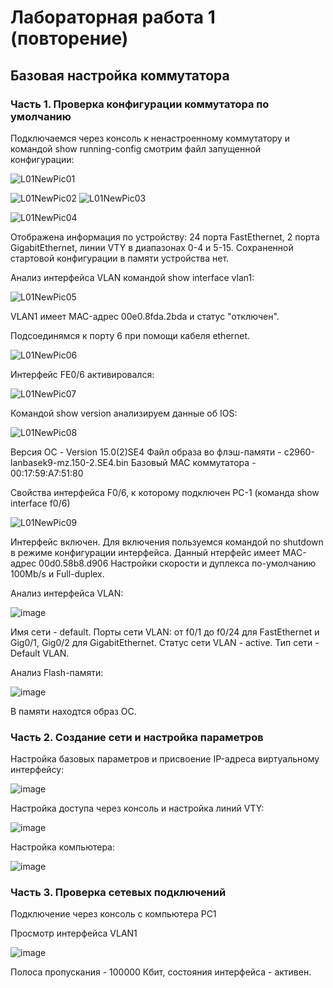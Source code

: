 # Лабораторная работа 1 (повторение) 
## Базовая настройка коммутатора
### Часть 1. Проверка конфигурации коммутатора по умолчанию

Подключаемся через консоль к ненастроенному коммутатору и командой show running-config смотрим файл запущенной конфигурации:

![L01NewPic01](https://user-images.githubusercontent.com/89464074/155875467-6e1bfc33-29a7-40ae-a20c-c8006e14c955.png)

![L01NewPic02](https://user-images.githubusercontent.com/89464074/155875753-9af0a21e-91dd-4e9f-851b-6ca653b9a14d.png) ![L01NewPic03](https://user-images.githubusercontent.com/89464074/155875781-7eacdc31-2dce-4399-a601-010e9f91dd4a.png)

![L01NewPic04](https://user-images.githubusercontent.com/89464074/155876040-6d0532da-90db-4299-aa68-0a3298ce8b76.png)

Отображена информация по устройству: 24 порта FastEthernet, 2 порта GigabitEthernet, линии VTY в диапазонах 0-4 и 5-15.
Сохраненной стартовой конфигурации в памяти устройства нет.

Анализ интерфейса VLAN командой show interface vlan1:

![L01NewPic05](https://user-images.githubusercontent.com/89464074/155876888-1cec7478-5e91-4f14-8f8a-785b77451da9.png)

VLAN1 имеет MAC-адрес 00e0.8fda.2bda и статус "отключен".

Подсоединямся к порту 6 при помощи кабеля ethernet.

![L01NewPic06](https://user-images.githubusercontent.com/89464074/155877018-c1419189-6693-46b2-8d51-cccee7aae852.png) 

Интерфейс FE0/6 активировался:

![L01NewPic07](https://user-images.githubusercontent.com/89464074/155877051-680fa6eb-9d85-4ebf-9929-6bce40199d1e.png)

Командой show version анализируем данные об IOS:

![L01NewPic08](https://user-images.githubusercontent.com/89464074/155877215-5985c512-be48-4633-bf3d-b20bfd9b7c16.png)

Версия ОС - Version 15.0(2)SE4
Файл образа во флэш-памяти - c2960-lanbasek9-mz.150-2.SE4.bin
Базовый MAC коммутатора - 00:17:59:A7:51:80

Свойства интерфейса F0/6, к которому подключен PC-1 (команда show interface f0/6)

![L01NewPic09](https://user-images.githubusercontent.com/89464074/155877445-36eb0099-dd07-4e61-8bbf-cf1614bee023.png)

Интерфейс включен.
Для включения пользуемся командой no shutdown в режиме конфигурации интерфейса.
Данный нтерфейс имеет MAC-адрес 00d0.58b8.d906
Настройки скорости и дуплекса по-умолчанию 100Mb/s и Full-duplex.

Анализ интерфейса VLAN:

![image](https://user-images.githubusercontent.com/89464074/155878131-d7078980-a147-4be1-b135-b227042b1c42.png)

Имя сети - default.
Порты сети VLAN: от f0/1 до f0/24 для FastEthernet и Gig0/1, Gig0/2 для GigabitEthernet.
Статус сети VLAN - active.
Тип сети - Default VLAN.

Анализ Flash-памяти:

![image](https://user-images.githubusercontent.com/89464074/155878256-d74bc3ac-a5bc-4209-b7df-c9987c325c59.png)

В памяти находтся образ ОС.

### Часть 2. Создание сети и настройка параметров

Настройка базовых параметров и присвоение IP-адреса виртуальному интерфейсу:

![image](https://user-images.githubusercontent.com/89464074/156507918-bca62985-4afa-4496-b0f3-58834af1b777.png)

Настройка доступа через консоль и настройка линий VTY:

![image](https://user-images.githubusercontent.com/89464074/156508441-40bf0faa-bef1-4272-a3a3-8a961d8302ca.png)

Настройка компьютера:

![image](https://user-images.githubusercontent.com/89464074/156508742-5e429874-7771-431b-b2cf-1e6314e92ffb.png)


### Часть 3. Проверка сетевых подключений

Подключение через консоль с компьютера PC1


Просмотр интерфейса VLAN1

![image](https://user-images.githubusercontent.com/89464074/156511228-5147cb61-7598-405a-b5c8-885707b8b0d3.png)

Полоса пропускания - 100000 Кбит, состояния интерфейса - активен.

















